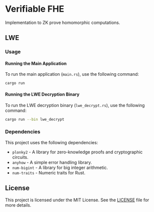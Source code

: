 # Verifiable FHE

Implementation to ZK prove homomorphic computations.

## LWE

### Usage

#### Running the Main Application

To run the main application (`main.rs`), use the following command:

```sh
cargo run
```

#### Running the LWE Decryption Binary

To run the LWE decryption binary (`lwe_decrypt.rs`), use the following command:

```sh
cargo run --bin lwe_decrypt
```

### Dependencies

This project uses the following dependencies:

- `plonky2` - A library for zero-knowledge proofs and cryptographic circuits.
- `anyhow` - A simple error handling library.
- `num-bigint` - A library for big integer arithmetic.
- `num-traits` - Numeric traits for Rust.

## License

This project is licensed under the MIT License. See the [LICENSE](LICENSE) file for more details.